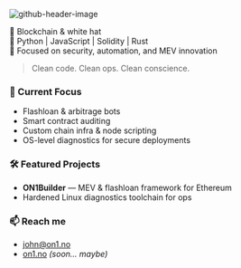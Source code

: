 ![github-header-image](https://github.com/user-attachments/assets/dd568e13-1734-456f-8d34-5f7a41d741f5)


🔹 Blockchain & white hat  
🔹 Python | JavaScript | Solidity | Rust  
🔹 Focused on security, automation, and MEV innovation

> Clean code. Clean ops. Clean conscience.

### 🚀 Current Focus
- Flashloan & arbitrage bots  
- Smart contract auditing  
- Custom chain infra & node scripting  
- OS-level diagnostics for secure deployments

### 🛠 Featured Projects
- **ON1Builder** — MEV & flashloan framework for Ethereum  
- Hardened Linux diagnostics toolchain for ops

### 📫 Reach me
- [john@on1.no](mailto:john@on1.no)  
- [on1.no](https://on1.no) *(soon... maybe)*

<!-- Let's keep it tight. Real ones know. -->

